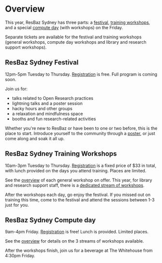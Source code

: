 # Overview

This year, ResBaz Sydney has three parts: a <a href="#resbaz-sydney-festival">festival</a>, <a href="#resbaz-sydney-training-workshops">training workshops</a>, and a special <a href="#resbaz-sydney-compute-day">compute day</a> (with workshops) on the Friday.

Separate tickets are available for the festival and training workshops (general workshops, compute day workshops and library and research support workshops).

## ResBaz Sydney Festival

12pm-5pm Tuesday to Thursday. <a href="#registration">Registration</a> is free. Full program is coming soon.

Join us for:
- talks related to Open Research practices
- lightning talks and a poster session
- hacky hours and other groups
- a relaxation and mindfulness space
- booths and fun research-related activities

Whether you're new to ResBaz or have been to one or two before, this is the place to start. Introduce yourself to the community through a <a href="present.html#present">poster</a>, or just come along and soak it all up.

## ResBaz Sydney Training Workshops

10am-3pm Tuesday to Thursday. <a href="#registration">Registration</a> is a fixed price of $33 in total, with lunch provided on the days you attend training. Places are limited.

See the <a href="workshops.html">overview</a> of each general workshop on offer. This year, for library and research support staff, there is a <a href="LRSS.html">dedicated stream of workshops</a>.

After the workshops each day, go enjoy the festival. If you missed out on training this time, come to the festival and attend the sessions between 1-3 just for you.

## ResBaz Sydney Compute day

9am-4pm Friday. <a href="#registration">Registration</a> is free! Lunch is provided. Limited places.

See the <a href="compute_day.html">overview</a> for details on the 3 streams of workshops available.

After the workshops finish, join us for a beverage at The Whitehouse from 4:30pm Friday.